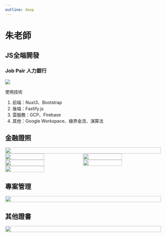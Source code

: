 ```yaml
---
outline: deep
---
```


# 朱老師

## JS全端開發

### Job Pair 人力銀行

<a href="https://job-pair.com" target="_blank">
    <img src="/about/Top1.webp">
</a>

使用技術

1. 前端：Nuxt3、Bootstrap
2. 後端：Fastify.js
3. 雲服務：GCP、Firebase
4. 其他：Google Workspace、綠界金流、演算法

## 金融證照

<div style="display:flex;flex-wrap:wrap;">
    <img style="width:100%" src="/certificate/AFPI2300016_U121652155-1.png">
    <img style="width:50%" src="/certificate/161340_1.jpg">
    <img style="width:50%" src="/certificate/201447_1.jpg">
    <img style="width:50%" src="/certificate/232309_1.jpg">
    <img style="width:50%" src="/certificate/311350_1.jpg">
    <img style="width:50%" src="/certificate/081510_1.jpg">
</div>

## 專案管理
<div style="display:flex;flex-wrap:wrap;">
    <img style="width:100%" src="/certificate/pmp.jpg">
</div>


## 其他證書

<div style="display:flex;flex-wrap:wrap;">
    <img style="width:100%" src="/certificate/Certificate.jpg">
</div>
